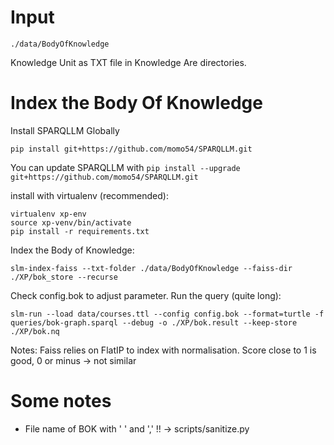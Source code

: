 
# Input

```
./data/BodyOfKnowledge
```

Knowledge Unit as TXT file in Knowledge Are directories.

# Index the Body Of Knowledge 

Install SPARQLLM Globally 

```
pip install git+https://github.com/momo54/SPARQLLM.git
```
You can update SPARQLLM with `pip install --upgrade git+https://github.com/momo54/SPARQLLM.git`

install with virtualenv (recommended):
```
virtualenv xp-env
source xp-venv/bin/activate
pip install -r requirements.txt
```


Index the Body of Knowledge:
```
slm-index-faiss --txt-folder ./data/BodyOfKnowledge --faiss-dir ./XP/bok_store --recurse 
```

Check config.bok to adjust parameter. Run the query (quite long):
```
slm-run --load data/courses.ttl --config config.bok --format=turtle -f queries/bok-graph.sparql --debug -o ./XP/bok.result --keep-store ./XP/bok.nq 
```

Notes: 
Faiss relies on  FlatIP to index with  normalisation. Score close to 1 is good, 0 or minus -> not similar


# Some notes
- File name of BOK with ' ' and ',' !! -> scripts/sanitize.py
